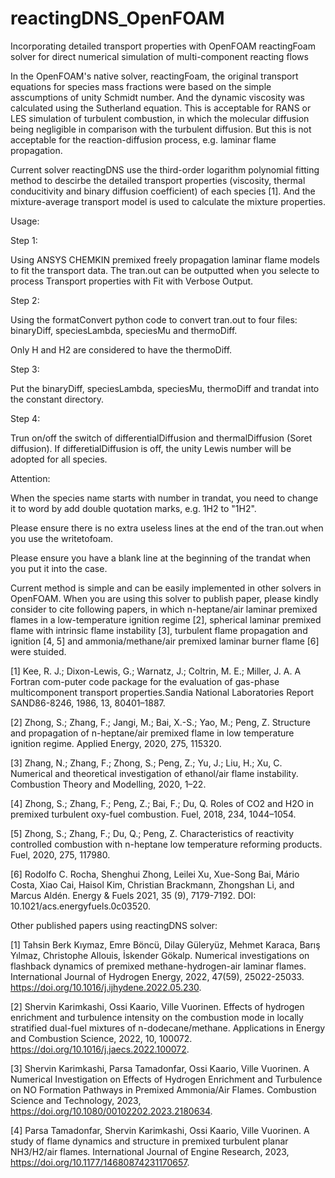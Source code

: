 # reactingDNS_OpenFOAM
Incorporating detailed transport properties with OpenFOAM reactingFoam solver for direct numerical simulation of multi-component reacting flows

In the OpenFOAM's native solver, reactingFoam, the original transport equations for species mass fractions were based on the simple asscumptions of unity Schmidt number. And the dynamic viscosity was calculated using the Sutherland equation. This is acceptable for RANS or LES simulation of turbulent combustion, in which the molecular diffusion being negligible in comparison with the turbulent diffusion. But this is not acceptable for the reaction-diffusion process, e.g. laminar flame propagation. 

Current solver reactingDNS use the third-order logarithm polynomial fitting method to descirbe the detailed transport properties (viscosity, thermal conducitivity and binary diffusion coefficient) of each species [1]. And the mixture-average transport model is used to calculate the mixture properties.

Usage:

Step 1:

Using ANSYS CHEMKIN premixed freely propagation laminar flame models to fit the transport data. The tran.out can be outputted when you selecte to process Transport properties with Fit with Verbose Output. 

Step 2:

Using the formatConvert python code to convert tran.out to four files: binaryDiff, speciesLambda, speciesMu and thermoDiff.

Only H and H2 are considered to have the thermoDiff.

Step 3:

Put the binaryDiff, speciesLambda, speciesMu, thermoDiff and trandat into the constant directory.

Step 4:

Trun on/off the switch of differentialDiffusion and thermalDiffusion (Soret diffusion). If differetialDiffusion is off, the unity Lewis number will be adopted for all species.

Attention:

When the species name starts with number in trandat, you need to change it to word by add double quotation marks, e.g. 1H2 to "1H2".

Please ensure there is no extra useless lines at the end of the tran.out when you use the writetofoam.

Please ensure you have a blank line at the beginning of the trandat when you put it into the case.

Current method is simple and can be easily implemented in other solvers in OpenFOAM. When you are using this solver to publish paper, please kindly consider to cite following papers, in which n-heptane/air laminar premixed flames in a low-temperature ignition regime [2], spherical laminar premixed flame with intrinsic flame instability [3], turbulent flame propagation and ignition [4, 5] and ammonia/methane/air premixed laminar burner flame [6] were stuided.

[1] Kee, R. J.; Dixon-Lewis, G.; Warnatz, J.; Coltrin, M. E.; Miller, J. A. A Fortran com-puter code package for the evaluation of gas-phase multicomponent transport properties.Sandia National Laboratories Report SAND86-8246, 1986, 13, 80401–1887.

[2] Zhong, S.; Zhang, F.; Jangi, M.; Bai, X.-S.; Yao, M.; Peng, Z. Structure and propagation of n-heptane/air premixed flame in low temperature ignition regime. Applied  Energy, 2020, 275, 115320.

[3] Zhang, N.; Zhang, F.; Zhong, S.; Peng, Z.; Yu, J.; Liu, H.; Xu, C. Numerical and theoretical investigation of ethanol/air flame instability. Combustion Theory and Modelling, 2020, 1–22.

[4] Zhong, S.;  Zhang, F.;  Peng, Z.;  Bai, F.;  Du, Q. Roles of CO2 and H2O in premixed turbulent oxy-fuel combustion. Fuel, 2018, 234, 1044–1054.

[5] Zhong, S.; Zhang, F.; Du, Q.; Peng, Z. Characteristics of reactivity controlled combustion with n-heptane low temperature reforming products. Fuel, 2020, 275, 117980.

[6] Rodolfo C. Rocha, Shenghui Zhong, Leilei Xu, Xue-Song Bai, Mário Costa, Xiao Cai, Haisol Kim, Christian Brackmann, Zhongshan Li, and Marcus Aldén.
Energy & Fuels 2021, 35 (9), 7179-7192. DOI: 10.1021/acs.energyfuels.0c03520.


Other published papers using reactingDNS solver:

[1] Tahsin Berk Kıymaz, Emre Böncü, Dilay Güleryüz, Mehmet Karaca, Barış Yılmaz, Christophe Allouis, İskender Gökalp. Numerical investigations on flashback dynamics of premixed methane-hydrogen-air laminar flames. International Journal of Hydrogen Energy, 2022, 47(59), 25022-25033. https://doi.org/10.1016/j.ijhydene.2022.05.230.

[2] Shervin Karimkashi, Ossi Kaario, Ville Vuorinen. Effects of hydrogen enrichment and turbulence intensity on the combustion mode in locally stratified dual-fuel mixtures of n-dodecane/methane. Applications in Energy and Combustion Science, 2022,  10, 100072. https://doi.org/10.1016/j.jaecs.2022.100072.

[3] Shervin Karimkashi, Parsa Tamadonfar, Ossi Kaario, Ville Vuorinen. A Numerical Investigation on Effects of Hydrogen Enrichment and Turbulence on NO Formation Pathways in Premixed Ammonia/Air Flames. Combustion Science and Technology, 2023,  https://doi.org/10.1080/00102202.2023.2180634.

[4] Parsa Tamadonfar, Shervin Karimkashi, Ossi Kaario, Ville Vuorinen. A study of flame dynamics and structure in premixed turbulent planar NH3/H2/air flames. International Journal of Engine Research, 2023, https://doi.org/10.1177/14680874231170657.

